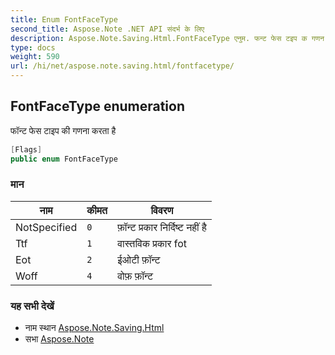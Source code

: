 ```yaml
---
title: Enum FontFaceType
second_title: Aspose.Note .NET API संदर्भ के लिए
description: Aspose.Note.Saving.Html.FontFaceType एनुम. फन्ट फेस टइप क गणन करत है
type: docs
weight: 590
url: /hi/net/aspose.note.saving.html/fontfacetype/
---
```

## FontFaceType enumeration

फॉन्ट फेस टाइप की गणना करता है

```csharp
[Flags]
public enum FontFaceType
```

### मान

| नाम | कीमत | विवरण |
| --- | --- | --- |
| NotSpecified | `0` | फ़ॉन्ट प्रकार निर्दिष्ट नहीं है |
| Ttf | `1` | वास्तविक प्रकार fot |
| Eot | `2` | ईओटी फ़ॉन्ट |
| Woff | `4` | वोफ़ फ़ॉन्ट |

### यह सभी देखें

* नाम स्थान [Aspose.Note.Saving.Html](../../aspose.note.saving.html/)
* सभा [Aspose.Note](../../)



